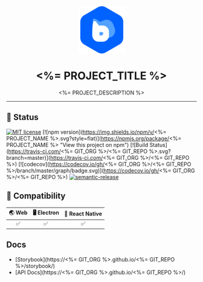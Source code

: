 <div align="center">
	<img width=125 height=125 src="assets/logo.png">
  <h1>
		<%= PROJECT_TITLE %>
	</h1>
  <p><%= PROJECT_DESCRIPTION %></p>
</div>

<hr />

## 🎊 Status

[![MIT license](https://img.shields.io/badge/license-MIT-brightgreen.svg)](http://opensource.org/licenses/MIT)
\[!\[npm version]\(https://img.shields.io/npm/v/<%= PROJECT\_NAME %>.svg?style=flat)]\(https://npmjs.org/package/<%= PROJECT\_NAME %> "View this project on npm")
\[!\[Build Status]\(https://travis-ci.com/<%= GIT\_ORG %>/<%= GIT\_REPO %>.svg?branch=master)]\(https://travis-ci.com/<%= GIT\_ORG %>/<%= GIT\_REPO %>)
\[!\[codecov]\(https://codecov.io/gh/<%= GIT\_ORG %>/<%= GIT\_REPO %>/branch/master/graph/badge.svg)]\(https://codecov.io/gh/<%= GIT\_ORG %>/<%= GIT\_REPO %>)
[![semantic-release](https://img.shields.io/badge/%20%20%F0%9F%93%A6%F0%9F%9A%80-semantic--release-e10079.svg)](https://github.com/semantic-release/semantic-release)

## 🤝 Compatibility

| 🌏 Web | 🖥 Electron | 📱 React Native |
| :----: | :--------: | :-------------: |
|   ✅   |     ✅     |       ✅        |

## Docs

*   \[Storybook]\(https://<%= GIT\_ORG %>.github.io/<%= GIT\_REPO %>/storybook/)
*   \[API Docs]\(https://<%= GIT\_ORG %>.github.io/<%= GIT\_REPO %>/)
